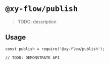 # `@xy-flow/publish`

> TODO: description

## Usage

```
const publish = require('@xy-flow/publish');

// TODO: DEMONSTRATE API
```
